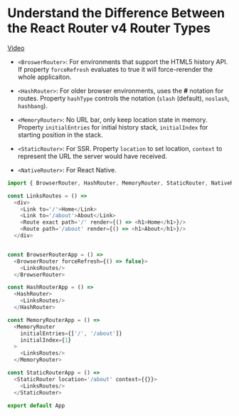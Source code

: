 # Understand the Difference Between the React Router v4 Router Types
[Video](https://egghead.io/lessons/react-understand-the-difference-between-the-react-router-v4-router-types)

- ``<BroswerRouter>``: For environments that support the HTML5 history API. If property ``forceRefresh`` evaluates to true it will force-rerender the whole applicaiton.

- ``<HashRouter>``: For older browser environments, uses the **#** notation for routes. Property ``hashType`` controls the notation (``slash`` (default), ``noslash``, ``hashbang``).

- ``<MemoryRouter>``: No URL bar, only keep location state in memory. Property ``initialEntries`` for initial history stack, ``initialIndex`` for starting position in the stack.

- ``<StaticRouter>``: For SSR. Property ``location`` to set location, ``context`` to represent the URL the server would have received.

- ``<NativeRouter>``: For React Native.

```js
import { BrowserRouter, HashRouter, MemoryRouter, StaticRouter, NativeRouter, Route, Link, Prompt } from 'react-router-dom'

const LinksRoutes = () =>
  <div>
    <Link to='/'>Home</Link>
    <Link to='/about'>About</Link>
    <Route exact path='/' render={() => <h1>Home</h1>}/>
    <Route path='/about' render={() => <h1>About</h1>}/>
  </div>


const BrowserRouterApp = () =>
  <BrowserRouter forceRefresh={() => false}>
    <LinksRoutes/>
  </BrowserRouter>

const HashRouterApp = () =>
  <HashRouter>
    <LinksRoutes/>
  </HashRouter>

const MemoryRouterApp = () =>
  <MemoryRouter
    initialEntries={['/', '/about']}
    initialIndex={1}
  >
    <LinksRoutes/>
  </MemoryRouter>

const StaticRouterApp = () =>
  <StaticRouter location='/about' context={{}}>
    <LinksRoutes/>
  </StaticRouter>

export default App
```
